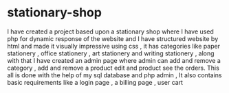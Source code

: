 # stationary-shop
 
I have created a project based upon a stationary shop where I have used php for dynamic response of the website and I have structured website by html and made it visually impressive using css , it has categories like paper stationery , office stationery , art stationery and writing stationery , along with that I have created an admin page where admin can add and remove a category , add and remove a product edit and product see the orders. This all is done with the help of my sql database and php admin , It also contains basic requirements like a login page , a billing page , user cart
